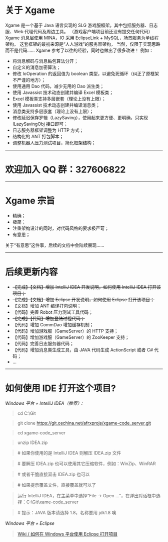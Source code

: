 # 关于 Xgame
Xgame 是一个基于 Java 语言实现的 SLG 游戏服框架。其中包括服务器、日志服、Web 代理代码及周边工具。
（游戏客户端项目前还没有提交任何代码）
Xgame 消息层使用 MINA，IO 采用 EclipseLink + MySQL，场景服务为单线程架构。
这套框架的最初来源是“人人游戏”的服务器架构，
当然，仅限于实现思路而不是代码……
Xgame 参考了以往的经验，同时也做出了很多改进！
例如：

- 将消息解码与消息黏包算法分开；
- 自定义的消息加密算法；
- 修改 IoOperation 的返回值为 boolean 类型，以避免死循环（纠正了原框架不严谨的地方）；
- 使用通用 Dao 代码，减少无用的 Dao 派生类；
- 使用 Javassist 技术动态创建并编译 Excel 模板类；
- Excel 模板类支持多层嵌套（理论上没有上限）；
- 使用 Javassist 技术动态创建并编译消息类；
- 消息类支持多层嵌套（理论上没有上限）；
- 修改延迟保存罗辑（LazySaving），使用起来更方便、更明确，只实现 ILazySavingObj 接口即可；
- 日志服务器框架调整为 HTTP 方式；
- 结构化的 ANT 打包脚本；
- 调整机器人压力测试项目，简化框架结构；

----
# 欢迎加入 QQ 群：327606822
----

# Xgame 宗旨

- 精确；
- 极简；
- 注重架构设计的同时，对代码风格的要求极严苛；
- 有意思；

关于“有意思”这件事，后续的文档中会陆续展现……

----

# 后续更新内容

- ~~【完成】【文档】增加 IntelliJ IDEA 开发说明，如何使用 IntelliJ IDEA 打开该项目；~~
- ~~【完成】【文档】增加 Eclipse 开发说明，如何使用 Eclipse 打开该项目；~~
- 【文档】增加 ANT 编译打包说明；
- 【代码】完善 Robot 压力测试工具代码；
- ~~【完成】【代码】增加登陆过程代码；~~
- 【代码】增加 CommDao 增加缓存机制；
- 【代码】增加游戏服（GameServer）的 HTTP 支持；
- 【代码】增加游戏服（GameServer）的 ZooKeeper 支持；
- 【代码】完善日志服务器代码；
- 【代码】增加消息类生成工具，由 JAVA 代码生成 ActionScript 或者 C# 代码；
- ...

----

# 如何使用 IDE 打开这个项目?

*Windows 平台 + IntelliJ IDEA（推荐）：*
> cd C:\Git

> git clone https://git.oschina.net/afrxprojs/xgame-code_server.git

> cd xgame-code_server

> unzip IDEA.zip 

> \# 如果你使用的是 IntelliJ IDEA 则解压 IDEA.zip 文件

> \# 要解压 IDEA.zip 也可以使用其它压缩软件，例如：WinZip、WinRAR

> \# 或者干脆直接双击 IDEA.zip 也可以

> \# 如果提示覆盖文件，直接覆盖就可以了

> 运行 IntelliJ IDEA，在主菜单中选择“File -> Open ...”，在弹出对话框中选择：C:\Git\xame-code_server

> \# 提示：JAVA 版本请选择 1.8，名称要用 jdk1.8 噢



*Windows 平台 + Eclipse*
>[Wiki / 如何在 Windows 平台使用 Eclipse 打开项目](https://git.oschina.net/afrxprojs/xgame-code_server/wikis/%E5%A6%82%E4%BD%95%E5%9C%A8-Windows-%E5%B9%B3%E5%8F%B0%E4%BD%BF%E7%94%A8-Eclipse-%E6%89%93%E5%BC%80%E9%A1%B9%E7%9B%AE)